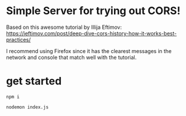 # Simple Server for trying out CORS!

Based on this awesome tutorial by Illija Eftimov: https://ieftimov.com/post/deep-dive-cors-history-how-it-works-best-practices/

I recommend using Firefox since it has the clearest messages in the network and console that match well with the tutorial.


# get started

```
npm i

nodemon index.js
```
